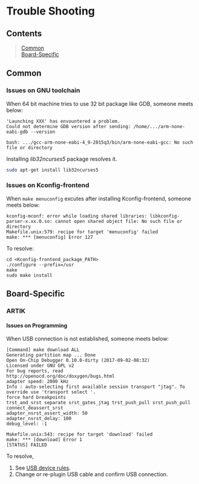 # Trouble Shooting

## Contents
> [Common](#common)  
> [Board-Specific](#board-specific)

## Common
### Issues on GNU toolchain
When 64 bit machine tries to use 32 bit package like GDB, someone meets below:
```
'Launching XXX' has envountered a problem.
Could not determine GDB version after sending: /home/.../arm-none-eabi-gdb --version
```
```
bash: .../gcc-arm-none-eabi-4_9-2015q3/bin/arm-none-eabi-gcc: No such file or directory
```

Installing *lib32ncurses5* package resolves it.
```bash
sudo apt-get install lib32ncurses5
```

### Issues on Kconfig-frontend
When ```make menuconfig``` excutes after installing Kconfig-frontend, someone meets below:
```
kconfig-mconf: error while loading shared libraries: libkconfig-parser-x.xx.0.so: cannot open shared object file: No such file or directory
Makefile.unix:579: recipe for target 'menuconfig' failed
make: *** [menuconfig] Error 127
```
To resolve:
```
cd <Kconfig-frontend_package_PATH>
./configure --prefix=/usr
make
sudo make install
```

## Board-Specific
### ARTIK
#### Issues on Programming
When USB connection is not established, someone meets below:
```
[Command] make download ALL
Generating partition map ... Done
Open On-Chip Debugger 0.10.0-dirty (2017-09-02-08:32)
Licensed under GNU GPL v2
For bug reports, read
http://openocd.org/doc/doxygen/bugs.html
adapter speed: 2000 kHz
Info : auto-selecting first available session transport "jtag". To override use 'transport select '.
force hard breakpoints
trst_and_srst separate srst_gates_jtag trst_push_pull srst_push_pull connect_deassert_srst
adapter_nsrst_assert_width: 50
adapter_nsrst_delay: 100
debug_level: -1

Makefile.unix:543: recipe for target 'download' failed
make: *** [download] Error 1
[STATUS] FAILED
```

To resolve,  
1. See [USB device rules](https://github.com/Samsung/TizenRT/blob/master/build/configs/artik053/README.md#add-usb-device-rules).
2. Change or re-plugin USB cable and confirm USB connection.
